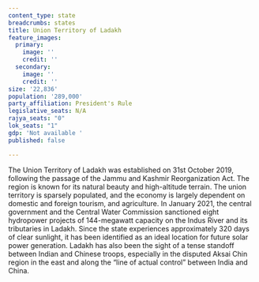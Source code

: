 ```yaml
---
content_type: state
breadcrumbs: states
title: Union Territory of Ladakh
feature_images:
  primary:
    image: ''
    credit: ''
  secondary:
    image: ''
    credit: ''
size: '22,836'
population: '289,000'
party_affiliation: President's Rule
legislative_seats: N/A
rajya_seats: "0"
lok_seats: "1"
gdp: 'Not available '
published: false

---
```

The Union Territory of Ladakh was established on 31st October 2019, following the passage of the Jammu and Kashmir Reorganization Act. The region is known for its natural beauty and high-altitude terrain. The union territory is sparsely populated, and the economy is largely dependent on domestic and foreign tourism, and agriculture. In January 2021, the central government and the Central Water Commission sanctioned eight hydropower projects of 144-megawatt capacity on the Indus River and its tributaries in Ladakh. Since the state experiences approximately 320 days of clear sunlight, it has been identified as an ideal location for future solar power generation. Ladakh has also been the sight of a tense standoff between Indian and Chinese troops, especially in the disputed Aksai Chin region in the east and along the “line of actual control” between India and China.